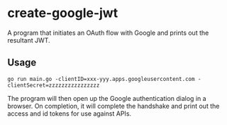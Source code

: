 # create-google-jwt

A program that initiates an OAuth flow with Google and prints out the resultant JWT.

## Usage

```
go run main.go -clientID=xxx-yyy.apps.googleusercontent.com -clientSecret=zzzzzzzzzzzzzzzz
```

The program will then open up the Google authentication dialog in a browser. On completion, it will complete the handshake and print out the access and id tokens for use against APIs.
